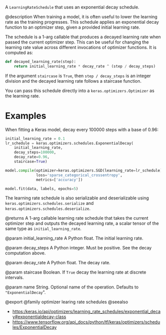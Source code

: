 A `LearningRateSchedule` that uses an exponential decay schedule.

@description
When training a model, it is often useful to lower the learning rate as
the training progresses. This schedule applies an exponential decay function
to an optimizer step, given a provided initial learning rate.

The schedule is a 1-arg callable that produces a decayed learning
rate when passed the current optimizer step. This can be useful for changing
the learning rate value across different invocations of optimizer functions.
It is computed as:

```python
def decayed_learning_rate(step):
    return initial_learning_rate * decay_rate ^ (step / decay_steps)
```

If the argument `staircase` is `True`, then `step / decay_steps` is
an integer division and the decayed learning rate follows a
staircase function.

You can pass this schedule directly into a `keras.optimizers.Optimizer`
as the learning rate.

# Examples
When fitting a Keras model, decay every 100000 steps with a base
of 0.96:

```python
initial_learning_rate = 0.1
lr_schedule = keras.optimizers.schedules.ExponentialDecay(
    initial_learning_rate,
    decay_steps=100000,
    decay_rate=0.96,
    staircase=True)

model.compile(optimizer=keras.optimizers.SGD(learning_rate=lr_schedule),
              loss='sparse_categorical_crossentropy',
              metrics=['accuracy'])

model.fit(data, labels, epochs=5)
```

The learning rate schedule is also serializable and deserializable using
`keras.optimizers.schedules.serialize` and
`keras.optimizers.schedules.deserialize`.

@returns
A 1-arg callable learning rate schedule that takes the current optimizer
step and outputs the decayed learning rate, a scalar tensor of the
same type as `initial_learning_rate`.

@param initial_learning_rate
A Python float. The initial learning rate.

@param decay_steps
A Python integer. Must be positive. See the decay
computation above.

@param decay_rate
A Python float. The decay rate.

@param staircase
Boolean.  If `True` decay the learning rate at discrete
intervals.

@param name
String.  Optional name of the operation.  Defaults to
`"ExponentialDecay`".

@export
@family optimizer learing rate schedules
@seealso
+ <https:/keras.io/api/optimizers/learning_rate_schedules/exponential_decay#exponentialdecay-class>
+ <https://www.tensorflow.org/api_docs/python/tf/keras/optimizers/schedules/ExponentialDecay>
